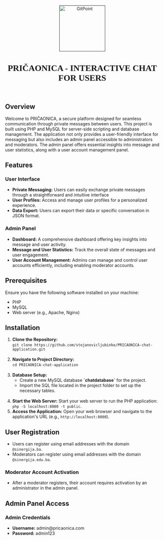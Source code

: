 <!DOCTYPE html>
<html>
<head>

</head>
<body>

<p align="center">
  <a href="">
    <img alt="GitPoint" title="GitPoint" src="https://github.com/stojanovicljubinko/PRICAONICA-chat-application/blob/main/favicon.png?raw=true" width="150">
  </a>
<h1 align="center" style="font-family: Verdana;">PRIČAONICA - INTERACTIVE CHAT FOR USERS</h1> <br>
<h2>Overview</h2>
  <p>Welcome to PRIČAONICA, a secure platform designed for seamless communication through private messages between users. This project is built using PHP and MySQL for server-side scripting and database management. The application not only provides a user-friendly interface for messaging but also includes an admin panel accessible to administrators and moderators. The admin panel offers essential insights into message and user statistics, along with a user account management panel.</p>
  <h2>Features</h2>
  <h3>User Interface</h3>
  <ul>
    <li><b>Private Messaging:</b> Users can easily exchange private messages through a straightforward and intuitive interface</li>
    <li><b>User Profiles:</b> Access and manage user profiles for a personalized experience.</li>
    <li><b>Data Export:</b> Users can export their data or specific conversation in JSON format.</b></li>
  </ul>

  <h3>Admin Panel</h3>
  <ul>
    <li><b>Dashboard:</b> A comprehensive dashboard offering key insights into message and user activity.</li>
    <li><b>Message and User Statistics:</b> Track the overall state of messages and user engagement.</li>
    <li><b>User Account Management:</b> Admins can manage and control user accounts efficiently, including enabling moderator accounts.</li>
  </ul>

  <h2>Prerequisites</h2>
  <p>Ensure you have the following software installed on your machine:</p>
  <ul>
    <li>PHP</li>
    <li>MySQL</li>
    <li>Web server (e.g., Apache, Nginx)</li>
  </ul>
  
  <h2>Installation</h2>
  <ol>
    <li><b>Clone the Repository:</b><br><code>git clone https://github.com/stojanovicljubinko/PRICAONICA-chat-application.git</code></li><br>
    <li><b>Navigate to Project Directory:</b><br><code>cd PRICAONICA-chat-application</code></li><br>
    <li><b>Database Setup:</b><ul><li>Create a new MySQL database <b>`chatdatabase`</b> for the project.</li><li>Import the SQL file located in the project folder to set up the necessary tables.</li></ul></li><br>
    <li><b>Start the Web Server:</b> Start your web server to run the PHP application: <code>php -S localhost:8000 -t public</code>.</li>
    <li><b>Access the Application:</b> Open your web browser and navigate to the application's URL (e.g., <code>http://localhost:8000</code>).</li>
  </ol>

  <h2>User Registration</h2>
  <ul>
    <li>Users can register using email addresses with the domain <code>@sinergija.ba</code>.</li>
    <li>Moderators can register using email addresses with the domain <code>@sinergija.edu.ba</code>.</li>
  </ul>
  <h3>Moderator Account Activation</h3>
  <ul><li>After a moderator registers, their account requires activation by an administrator in the admin panel.</li></ul>

  <h2>Admin Panel Access</h2>
  <h3>Admin Credentials</h3>
  <ul>
    <li><b>Username:</b> admin@pricaonica.com</li>
    <li><b>Password:</b> admin123</li>
  </ul>
</p>
</p>
